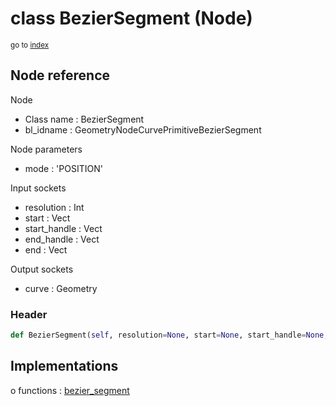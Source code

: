 # class BezierSegment (Node)

<sub>go to [index](/docs/index.md)</sub>

## Node reference

Node
 - Class name : BezierSegment
 - bl_idname : GeometryNodeCurvePrimitiveBezierSegment

Node parameters
 - mode : 'POSITION'

Input sockets
 - resolution : Int
 - start : Vect
 - start_handle : Vect
 - end_handle : Vect
 - end : Vect

Output sockets
 - curve : Geometry

### Header

``` python
def BezierSegment(self, resolution=None, start=None, start_handle=None, end_handle=None, end=None, mode='POSITION', node_label=None, node_color=None):
```

## Implementations

o functions : [bezier_segment](/docs/classes/bezier_segment.md)

